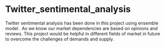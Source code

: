 # Twitter_sentimental_analysis
Twitter sentimental analysis  has been done in this project using ensemble model . As we know our market dependencies are based on opinions and reviews. This project would be helpful in different fields of market in future to overcome the challenges of demands and supply. 
